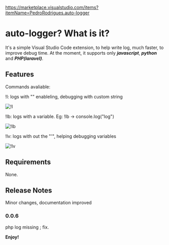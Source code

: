 https://marketplace.visualstudio.com/items?itemName=PedroRodrigues.auto-logger

# auto-logger? What is it?

It's a simple Visual Studio Code extension, to help write log, much faster, to improve debug time.
At the moment, it supports only ***javascript***, ***python*** and ***PHP(laravel)***.

## Features

Commands avaliable:

!l: logs with "" enableling, debugging with custom string


![!l](https://user-images.githubusercontent.com/61146730/190873585-b47b1d68-65a6-44fe-b7ba-98b190051db6.gif)



!lb: logs with a variable. Eg: !lb -> console.log("log")


![!lb](https://user-images.githubusercontent.com/61146730/190873604-87259f5c-c1ba-473a-9564-b5d6b34be072.gif)


!lv: logs with out the "'", helping debugging variables


![!lv](https://user-images.githubusercontent.com/61146730/190873744-fca610f0-4598-4aa7-8416-3e33244e56f8.gif)


## Requirements
None.


## Release Notes

Minor changes, documentation improved

### 0.0.6

php log missing ; fix.


**Enjoy!**
